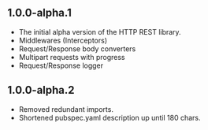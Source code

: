 ## 1.0.0-alpha.1

* The initial alpha version of the HTTP REST library.
* Middlewares (Interceptors)
* Request/Response body converters
* Multipart requests with progress
* Request/Response logger

## 1.0.0-alpha.2

* Removed redundant imports.
* Shortened pubspec.yaml description up until 180 chars.
